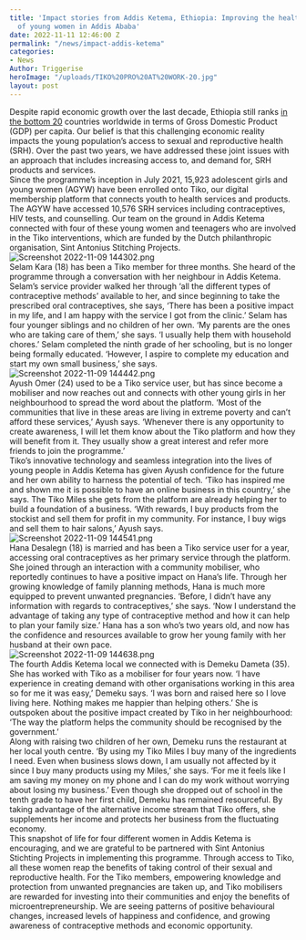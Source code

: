 ```yaml
---
title: 'Impact stories from Addis Ketema, Ethiopia: Improving the health and wellbeing
  of young women in Addis Ababa'
date: 2022-11-11 12:46:00 Z
permalink: "/news/impact-addis-ketema"
categories:
- News
Author: Triggerise
heroImage: "/uploads/TIKO%20PRO%20AT%20WORK-20.jpg"
layout: post
---
```


Despite rapid economic growth over the last decade, Ethiopia still ranks [in the bottom 20](https://www.worldometers.info/gdp/gdp-per-capita/) countries worldwide in terms of Gross Domestic Product (GDP) per capita. Our belief is that this challenging economic reality impacts the young population’s access to sexual and reproductive health (SRH). Over the past two years, we have addressed these joint issues with an approach that includes increasing access to, and demand for, SRH products and services.
\
Since the programme’s inception in July 2021, 15,923 adolescent girls and young women (AGYW) have been enrolled onto Tiko, our digital membership platform that connects youth to health services and products. The AGYW have accessed 10,576 SRH services including contraceptives, HIV tests, and counselling. Our team on the ground in Addis Ketema connected with four of these young women and teenagers who are involved in the Tiko interventions, which are funded by the Dutch philanthropic organisation, Sint Antonius Stitching Projects.
\
![Screenshot 2022-11-09 144302.png](/uploads/Screenshot%202022-11-09%20144302.png)\
Selam Kara (18) has been a Tiko member for three months. She heard of the programme through a conversation with her neighbour in Addis Ketema. Selam’s service provider walked her through ‘all the different types of contraceptive methods’ available to her, and since beginning to take the prescribed oral contraceptives, she says, ‘There has been a positive impact in my life, and I am happy with the service I got from the clinic.’ Selam has four younger siblings and no children of her own. ‘My parents are the ones who are taking care of them,’ she says. ‘I usually help them with household chores.’ Selam completed the ninth grade of her schooling, but is no longer being formally educated. ‘However, I aspire to complete my education and start my own small business,’ she says.
\
![Screenshot 2022-11-09 144442.png](/uploads/Screenshot%202022-11-09%20144442.png)\
Ayush Omer (24) used to be a Tiko service user, but has since become a mobiliser and now reaches out and connects with other young girls in her neighbourhood to spread the word about the platform. ‘Most of the communities that live in these areas are living in extreme poverty and can’t afford these services,’ Ayush says. ‘Whenever there is any opportunity to create awareness, I will let them know about the Tiko platform and how they will benefit from it. They usually show a great interest and refer more friends to join the programme.’
\
Tiko’s innovative technology and seamless integration into the lives of young people in Addis Ketema has given Ayush confidence for the future and her own ability to harness the potential of tech. ‘Tiko has inspired me and shown me it is possible to have an online business in this country,’ she says. The Tiko Miles she gets from the platform are already helping her to build a foundation of a business. ‘With rewards, I buy products from the stockist and sell them for profit in my community. For instance, I buy wigs and sell them to hair salons,’ Ayush says.
\
![Screenshot 2022-11-09 144541.png](/uploads/Screenshot%202022-11-09%20144541.png)\
Hana Desalegn (18) is married and has been a Tiko service user for a year, accessing oral contraceptives as her primary service through the platform. She joined through an interaction with a community mobiliser, who reportedly continues to have a positive impact on Hana’s life. Through her growing knowledge of family planning methods, Hana is much more equipped to prevent unwanted pregnancies. ‘Before, I didn’t have any information with regards to contraceptives,’ she says. ‘Now I understand the advantage of taking any type of contraceptive method and how it can help to plan your family size.’ Hana has a son who’s two years old, and now has the confidence and resources available to grow her young family with her husband at their own pace.
\
![Screenshot 2022-11-09 144638.png](/uploads/Screenshot%202022-11-09%20144638.png)\
The fourth Addis Ketema local we connected with is Demeku Dameta (35). She has worked with Tiko as a mobiliser for four years now. ‘I have experience in creating demand with other organisations working in this area so for me it was easy,’ Demeku says. ‘I was born and raised here so I love living here. Nothing makes me happier than helping others.’ She is outspoken about the positive impact created by Tiko in her neighbourhood: ‘The way the platform helps the community should be recognised by the government.’
\
Along with raising two children of her own, Demeku runs the restaurant at her local youth centre. ‘By using my Tiko Miles I buy many of the ingredients I need. Even when business slows down, I am usually not affected by it since I buy many products using my Miles,’ she says. ‘For me it feels like I am saving my money on my phone and I can do my work without worrying about losing my business.’ Even though she dropped out of school in the tenth grade to have her first child, Demeku has remained resourceful. By taking advantage of the alternative income stream that Tiko offers, she supplements her income and protects her business from the fluctuating economy.
\
This snapshot of life for four different women in Addis Ketema is encouraging, and we are grateful to be partnered with Sint Antonius Stichting Projects in implementing this programme. Through access to Tiko, all these women reap the benefits of taking control of their sexual and reproductive health. For the Tiko members, empowering knowledge and protection from unwanted pregnancies are taken up, and Tiko mobilisers are rewarded for investing into their communities and enjoy the benefits of microentrepreneurship. We are seeing patterns of positive behavioural changes, increased levels of happiness and confidence, and growing awareness of contraceptive methods and economic opportunity.